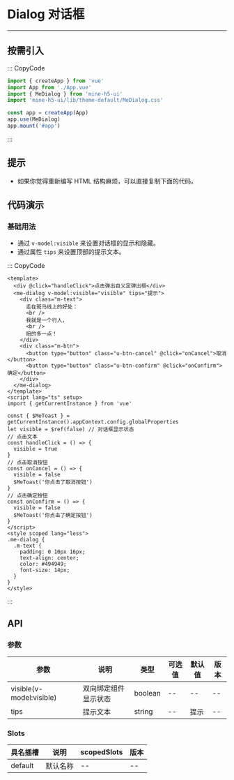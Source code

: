 # Dialog 对话框

---

## 按需引入

::: CopyCode

```JavaScript
import { createApp } from 'vue'
import App from './App.vue'
import { MeDialog } from 'mine-h5-ui'
import 'mine-h5-ui/lib/theme-default/MeDialog.css'

const app = createApp(App)
app.use(MeDialog)
app.mount('#app')
```

:::

## 提示

- 如果你觉得重新编写 HTML 结构麻烦，可以直接复制下面的代码。

## 代码演示

### 基础用法

- 通过 `v-model:visible` 来设置对话框的显示和隐藏。
- 通过属性 `tips` 来设置顶部的提示文本。

::: CopyCode

```Vue
<template>
  <div @click="handleClick">点击弹出自义定弹出框</div>
  <me-dialog v-model:visible="visible" tips="提示">
    <div class="m-text">
      走在斑马线上的好处：
      <br />
      我就是一个行人，
      <br />
      赔的多一点！
    </div>
    <div class="m-btn">
      <button type="button" class="u-btn-cancel" @click="onCancel">取消</button>
      <button type="button" class="u-btn-confirm" @click="onConfirm">确定</button>
    </div>
  </me-dialog>
</template>
<script lang="ts" setup>
import { getCurrentInstance } from 'vue'

const { $MeToast } = getCurrentInstance().appContext.config.globalProperties
let visible = $ref(false) // 对话框显示状态
// 点击文本
const handleClick = () => {
  visible = true
}
// 点击取消按钮
const onCancel = () => {
  visible = false
  $MeToast('你点击了取消按钮')
}
// 点击确定按钮
const onConfirm = () => {
  visible = false
  $MeToast('你点击了确定按钮')
}
</script>
<style scoped lang="less">
.me-dialog {
  .m-text {
    padding: 0 10px 16px;
    text-align: center;
    color: #494949;
    font-size: 14px;
  }
}
</style>
```

:::

## API

### 参数

| 参数                     | 说明                 | 类型    | 可选值 | 默认值 | 版本 |
| ------------------------ | -------------------- | ------- | ------ | ------ | ---- |
| visible(v-model:visible) | 双向绑定组件显示状态 | boolean | --     | --     | --   |
| tips                     | 提示文本             | string  | --     | 提示   | --   |

### Slots

| 具名插槽 | 说明     | scopedSlots | 版本 |
| -------- | -------- | ----------- | ---- |
| default  | 默认名称 | --          | --   |
